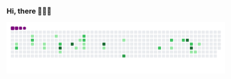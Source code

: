 ### Hi, there 👋👋👋

![snake gif](https://github.com/Tredz01/Tredz01/blob/output/github-contribution-grid-snake.gif)
